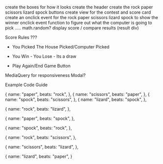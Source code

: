  create the boxes for how it looks 
 create the header 
 create the rock paper scissors lizard spock buttons
 create view for the contest and score card
 create an onclick event for the rock paper scissors lizard spock to show the winner 
 onclick event function to figure out what the computer is going to pick ..... math.random? 
 display score / compare results (result div)

Score Rules ???


 - You Picked The House Picked/Computer Picked

 - You Win - You Lose - Its a draw

 - Play Again/End Game Button
 
 MediaQuery for responsiveness
 Modal?
 
 Example Code Guide
 
 {
 name: "paper",
    beats: "rock",
  },
  {
    name: "scissors",
    beats: "paper",
  },
  {
   name: "spock",
    beats: "scissors",
  },
{
    name: "lizard",
    beats: "spock",
},
   
{
    name: "rock",
    beats: "lizard",
},
    
{
    name: "paper",
    beats: "spock",
},


{
    name: "spock",
    beats: "rock",
},

{
    name: "rock",
    beats: "scissors",
},

{
    name: "scissors",
    beats: "lizard",
},

{
    name: "lizard",
    beats: "paper",
}